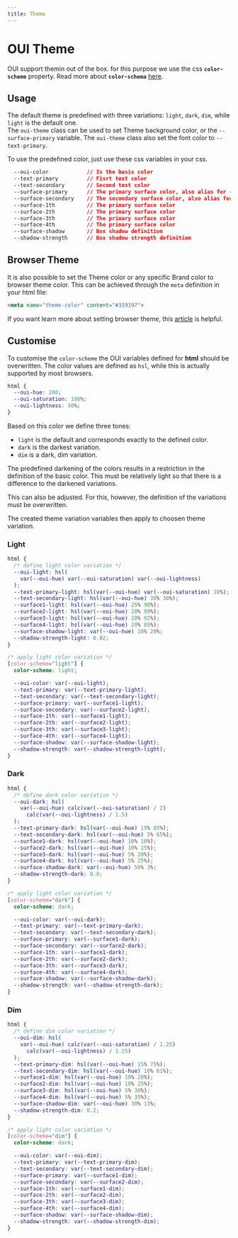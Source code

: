 ```yaml
---
title: Theme
---
```


# OUI Theme

OUI support themin out of the box. for this purpose we use the css **`color-scheme`** property.
Read more about **`color-schema`** [here](https://developer.mozilla.org/en-US/docs/Web/CSS/color-scheme).

## Usage

The default theme is predefined with three variations: `light`, `dark`, `dim`, while `light` is the default one.    
The `oui-theme` class can be used to set Theme background color, or the `--surface-primary` variable. The `oui-theme` class also set the font color to `--text-primary`.

To use the predefined color, just use these css variables in your css.

```css
  --oui-color            // Is the basis color
  --text-primary         // Fisrt text color
  --text-secondary       // Second text color
  --surface-primary      // The primary surface color, also alias for --surface-1th
  --surface-secondary    // The secondary surface color, also alias for --surface-2th
  --surface-1th          // The primary surface color
  --surface-2th          // The primary surface color
  --surface-3th          // The primary surface color
  --surface-4th          // The primary surface color
  --surface-shadow       // Box shadow definition
  --shadow-strength      // Box shadow strength definition
```

## Browser Theme

It is also possible to set the Theme color or any specific Brand color to browser theme color.
This can be achieved through the `meta` definition in your html file:

```html
<meta name="theme-color" content="#319197">
```

If you want learn more about setting browser theme, this [article](https://css-tricks.com/meta-theme-color-and-trickery/) is helpful.

## Customise
To customise the `color-scheme` the OUI variables defined for **html** should be overwritten.
The color values are defined as `hsl`, while this is actually supported by most browsers.

```css
html {
  --oui-hue: 200;
  --oui-saturation: 100%;
  --oui-lightness: 50%;
}
```

Based on this color we define three tones: 

* `light` is the default and corresponds exactly to the defined color.
* `dark` is the darkest variation.
* `dim` is a dark, dim variation.

The predefined darkening of the colors results in a restriction in the definition of the basic color. This must be relatively light so that there is a difference to the darkened variations.

This can also be adjusted. For this, however, the definition of the variations must be overwritten. 

The created theme variation variables then apply to choosen theme variation.

### Light

```css
html {
  /* define light color variation */
  --oui-light: hsl(
    var(--oui-hue) var(--oui-saturation) var(--oui-lightness)
  );
  --text-primary-light: hsl(var(--oui-hue) var(--oui-saturation) 10%);
  --text-secondary-light: hsl(var(--oui-hue) 30% 30%);
  --surface1-light: hsl(var(--oui-hue) 25% 90%);
  --surface2-light: hsl(var(--oui-hue) 20% 99%);
  --surface3-light: hsl(var(--oui-hue) 20% 92%);
  --surface4-light: hsl(var(--oui-hue) 20% 85%);
  --surface-shadow-light: var(--oui-hue) 10% 20%;
  --shadow-strength-light: 0.02;
}

/* apply light color variation */
[color-scheme="light"] {
  color-scheme: light;

  --oui-color: var(--oui-light);
  --text-primary: var(--text-primary-light);
  --text-secondary: var(--text-secondary-light);
  --surface-primary: var(--surface1-light);
  --surface-secondary: var(--surface2-light);
  --surface-1th: var(--surface1-light);
  --surface-2th: var(--surface2-light);
  --surface-3th: var(--surface3-light);
  --surface-4th: var(--surface4-light);
  --surface-shadow: var(--surface-shadow-light);
  --shadow-strength: var(--shadow-strength-light);
}
```

### Dark

```css
html {
  /* define dark color variation */
  --oui-dark: hsl(
    var(--oui-hue) calc(var(--oui-saturation) / 2)
      calc(var(--oui-lightness) / 1.5)
  );
  --text-primary-dark: hsl(var(--oui-hue) 15% 85%);
  --text-secondary-dark: hsl(var(--oui-hue) 5% 65%);
  --surface1-dark: hsl(var(--oui-hue) 10% 10%);
  --surface2-dark: hsl(var(--oui-hue) 10% 15%);
  --surface3-dark: hsl(var(--oui-hue) 5% 20%);
  --surface4-dark: hsl(var(--oui-hue) 5% 25%);
  --surface-shadow-dark: var(--oui-hue) 50% 3%;
  --shadow-strength-dark: 0.8;
}

/* apply light color variation */
[color-scheme="dark"] {
  color-scheme: dark;

  --oui-color: var(--oui-dark);
  --text-primary: var(--text-primary-dark);
  --text-secondary: var(--text-secondary-dark);
  --surface-primary: var(--surface1-dark);
  --surface-secondary: var(--surface2-dark);
  --surface-1th: var(--surface1-dark);
  --surface-2th: var(--surface2-dark);
  --surface-3th: var(--surface3-dark);
  --surface-4th: var(--surface4-dark);
  --surface-shadow: var(--surface-shadow-dark);
  --shadow-strength: var(--shadow-strength-dark);
}
```

### Dim

```css
html {
  /* define dim color variation */
  --oui-dim: hsl(
    var(--oui-hue) calc(var(--oui-saturation) / 1.25)
      calc(var(--oui-lightness) / 1.25)
  );
  --text-primary-dim: hsl(var(--oui-hue) 15% 75%);
  --text-secondary-dim: hsl(var(--oui-hue) 10% 61%);
  --surface1-dim: hsl(var(--oui-hue) 10% 20%);
  --surface2-dim: hsl(var(--oui-hue) 10% 25%);
  --surface3-dim: hsl(var(--oui-hue) 5% 30%);
  --surface4-dim: hsl(var(--oui-hue) 5% 35%);
  --surface-shadow-dim: var(--oui-hue) 30% 13%;
  --shadow-strength-dim: 0.2;
}

/* apply light color variation */
[color-scheme="dim"] {
  color-scheme: dark;

  --oui-color: var(--oui-dim);
  --text-primary: var(--text-primary-dim);
  --text-secondary: var(--text-secondary-dim);
  --surface-primary: var(--surface1-dim);
  --surface-secondary: var(--surface2-dim);
  --surface-1th: var(--surface1-dim);
  --surface-2th: var(--surface2-dim);
  --surface-3th: var(--surface3-dim);
  --surface-4th: var(--surface4-dim);
  --surface-shadow: var(--surface-shadow-dim);
  --shadow-strength: var(--shadow-strength-dim);
}
```


